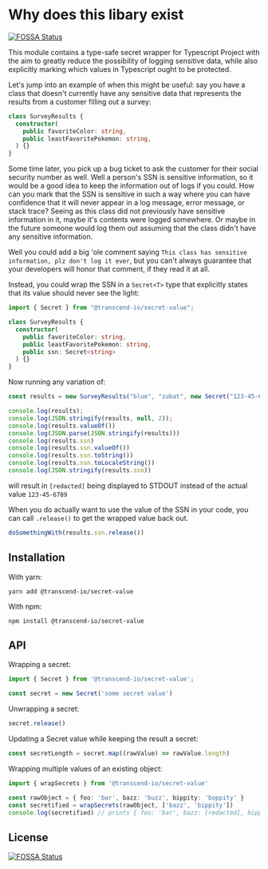 # Why does this libary exist
[![FOSSA Status](https://app.fossa.com/api/projects/git%2Bgithub.com%2Ftranscend-io%2Fsecret-value.svg?type=shield)](https://app.fossa.com/projects/git%2Bgithub.com%2Ftranscend-io%2Fsecret-value?ref=badge_shield)


This module contains a type-safe secret wrapper for Typescript Project with the aim to greatly reduce the possibility of logging sensitive data, while also explicitly marking which values in Typescript ought to be protected.

Let's jump into an example of when this might be useful: say you have a class that doesn't currently have any sensitive data that represents the results from a customer filling out a survey:

```typescript
class SurveyResults {
  constructor(
    public favoriteColor: string,
    public leastFavoritePokemon: string,
  ) {}
}
```

Some time later, you pick up a bug ticket to ask the customer for their social security number as well. Well a person's SSN is sensitive information, so it would be a good idea to keep the information out of logs if you could. How can you mark that the SSN is sensitive in such a way where you can have confidence that it will never appear in a log message, error message, or stack trace? Seeing as this class did not previously have sensitive information in it, maybe it's contents were logged somewhere. Or maybe in the future someone would log them out assuming that the class didn't have any sensitive information.

Well you could add a big 'ole comment saying `This class has sensitive information, plz don't log it ever`, but you can't always guarantee that your developers will honor that comment, if they read it at all.

Instead, you could wrap the SSN in a `Secret<T>` type that explicitly states that its value should never see the light:

```typescript
import { Secret } from "@transcend-io/secret-value";

class SurveyResults {
  constructor(
    public favoriteColor: string,
    public leastFavoritePokemon: string,
    public ssn: Secret<string>
  ) {}
}
```

Now running any variation of:

```typescript
const results = new SurveyResults("blue", "zubat", new Secret("123-45-6789"));

console.log(results);
console.log(JSON.stringify(results, null, 2));
console.log(results.valueOf())
console.log(JSON.parse(JSON.stringify(results)))
console.log(results.ssn)
console.log(results.ssn.valueOf())
console.log(results.ssn.toString())
console.log(results.ssn.toLocaleString())
console.log(JSON.stringify(results.ssn))
```

will result in `[redacted]` being displayed to STDOUT instead of the actual value `123-45-6789`

When you do actually want to use the value of the SSN in your code, you can call `.release()` to get the wrapped value back out.

```typescript
doSomethingWith(results.ssn.release())
```

## Installation

With yarn:

`yarn add @transcend-io/secret-value`

With npm:

`npm install @transcend-io/secret-value`


## API

Wrapping a secret:

```typescript
import { Secret } from '@transcend-io/secret-value';

const secret = new Secret('some secret value')
```

Unwrapping a secret:

```typescript
secret.release()
```

Updating a Secret value while keeping the result a secret:

```typescript
const secretLength = secret.map((rawValue) => rawValue.length)
```

Wrapping multiple values of an existing object:

```typescript
import { wrapSecrets } from '@transcend-io/secret-value'

const rawObject = { foo: 'bar', bazz: 'buzz', bippity: 'boppity' }
const secretified = wrapSecrets(rawObject, ['bazz', 'bippity'])
console.log(secretified) // prints { foo: 'bar', bazz: [redacted], bippity: [redacted] }
```


## License
[![FOSSA Status](https://app.fossa.com/api/projects/git%2Bgithub.com%2Ftranscend-io%2Fsecret-value.svg?type=large)](https://app.fossa.com/projects/git%2Bgithub.com%2Ftranscend-io%2Fsecret-value?ref=badge_large)